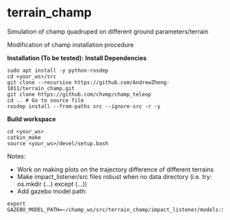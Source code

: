 # terrain_champ
Simulation of champ quadruped on different ground parameters/terrain

Modification of champ installation procedure

**Installation (To be tested):**
****Install Dependencies****
```
sudo apt install -y python-rosdep
cd <your_ws>/src
git clone --recursive https://github.com/AndrewZheng-1011/terrain_champ.git
git clone https://github.com/chvmp/champ_teleop
cd .. # Go to source file
rosdep install --from-paths src --ignore-src -r -y
```
****Build workspace****
```
cd <your_ws>
catkin_make
source <your_ws>/devel/setup.bash
```




Notes:
- Work on making plots on the trajectory difference of different terrains
- Make impact_listener/src files robust when no data directory (i.e. try: os.mkdir  (...) except (...))
- Add gazebo model path:
```
export GAZEBO_MODEL_PATH=~/champ_ws/src/terrain_champ/impact_listener/models:${GAZEBO_MODEL_PATH}
```
